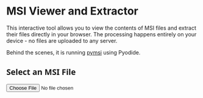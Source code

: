 # MSI Viewer and Extractor

This interactive tool allows you to view the contents of MSI files and extract their files directly in your browser. The processing happens entirely on your device - no files are uploaded to any server.

Behind the scenes, it is running [pymsi](https://github.com/nightlark/pymsi/) using Pyodide.

<div id="msi-viewer-app">
  <div class="file-selector">
    <h2>Select an MSI File</h2>
    <input type="file" id="msi-file-input" accept=".msi" />
    <div id="loading-indicator" style="display: none;">Loading...</div>
  </div>

  <div id="msi-content" style="display: none;">
    <div class="tabs">
      <button class="tab-button active" data-tab="files">Files</button>
      <button class="tab-button" data-tab="tables">Tables</button>
      <button class="tab-button" data-tab="summary">Summary</button>
      <button class="tab-button" data-tab="streams">Streams</button>
    </div>
    <div class="tab-content">
      <div id="files-tab" class="tab-pane active">
        <h3>Files</h3>
        <button id="extract-button">Extract All Files (ZIP)</button>
        <div id="files-list-container">
          <table id="files-table">
            <thead>
              <tr>
                <th>Name</th>
                <th>Directory</th>
                <th>Size</th>
                <th>Component</th>
                <th>Version</th>
              </tr>
            </thead>
            <tbody id="files-list"></tbody>
          </table>
        </div>
      </div>
      <div id="tables-tab" class="tab-pane">
        <h3>Tables</h3>
        <select id="table-selector"></select>
        <div id="table-viewer-container">
          <table id="table-viewer">
            <thead id="table-header"></thead>
            <tbody id="table-content"></tbody>
          </table>
        </div>
      </div>
      <div id="summary-tab" class="tab-pane">
        <h3>Summary Information</h3>
        <div id="summary-content"></div>
      </div>
      <div id="streams-tab" class="tab-pane">
        <h3>Streams</h3>
        <div id="streams-content"></div>
      </div>
    </div>
  </div>
</div>

<style>
  #msi-viewer-app {
    font-family: system-ui, -apple-system, BlinkMacSystemFont, 'Segoe UI', Roboto, Oxygen, Ubuntu, Cantarell, sans-serif;
    max-width: 100%;
    margin: 0 auto;
  }

  .tabs {
    display: flex;
    margin-bottom: 1rem;
    border-bottom: 1px solid #ddd;
  }

  .tab-button {
    background: #f5f5f5;
    border: 1px solid #ddd;
    border-bottom: none;
    padding: 0.5rem 1rem;
    margin-right: 0.25rem;
    cursor: pointer;
  }

  .tab-button.active {
    background: white;
    border-bottom: 1px solid white;
    margin-bottom: -1px;
  }

  .tab-pane {
    display: none;
    padding: 1rem;
    border: 1px solid #ddd;
    border-top: none;
  }

  .tab-pane.active {
    display: block;
  }

  table {
    width: 100%;
    border-collapse: collapse;
  }

  th, td {
    text-align: left;
    padding: 0.5rem;
    border-bottom: 1px solid #ddd;
  }

  #extract-button {
    margin-bottom: 1rem;
    padding: 0.5rem 1rem;
    background: #4CAF50;
    color: white;
    border: none;
    cursor: pointer;
  }

  #files-list-container, #table-viewer-container {
    max-height: 500px;
    overflow-y: auto;
    border: 1px solid #ddd;
  }
</style>

<!-- Include the Pyodide script -->
<script type="text/javascript" src="https://cdn.jsdelivr.net/pyodide/v0.23.4/full/pyodide.js"></script>

<!-- Include JSZip script -->
<script type="text/javascript" src="https://cdnjs.cloudflare.com/ajax/libs/jszip/3.10.1/jszip.min.js"></script>

<!-- Include the MSI viewer script with the correct path for ReadTheDocs -->
<script type="text/javascript" src="_static/msi_viewer.js"></script>
